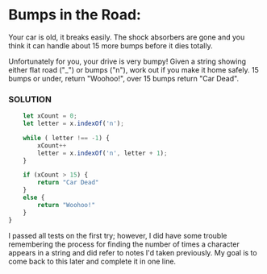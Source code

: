 # Bumps in the Road:

Your car is old, it breaks easily. The shock absorbers are gone and you think it can handle about 15 more bumps 
before it dies totally.

Unfortunately for you, your drive is very bumpy! Given a string showing either flat road ("_") or bumps ("n"), 
work out if you make it home safely. 15 bumps or under, return "Woohoo!", over 15 bumps return "Car Dead".

### SOLUTION
``` javascript
    let xCount = 0;
    let letter = x.indexOf('n');

    while ( letter !== -1) {
        xCount++
        letter = x.indexOf('n', letter + 1);
    }

    if (xCount > 15) {
        return "Car Dead"
    }
    else {
        return "Woohoo!"
    }
}
```

I passed all tests on the first try; however, I did have some trouble remembering the process for finding the 
number of times a character appears in a string and did refer to notes I'd taken previously. My goal is to come 
back to this later and complete it in one line.
